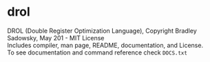 # drol
DROL (Double Register Optimization Language), Copyright Bradley Sadowsky, May 201 - MIT License<br />
Includes compiler, man page, README, documentation, and License.<br />
To see documentation and command reference check `DOCS.txt`<br />
